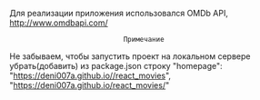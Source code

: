 

Для реализации приложения использовался OMDb API, http://www.omdbapi.com/






                                Примечание                        

Не забываем, чтобы запустить проект на локальном сервере убрать(добавить) из package.json строку
"homepage": "https://deni007a.github.io//react_movies",
            "https://deni007a.github.io/react_movies/"

